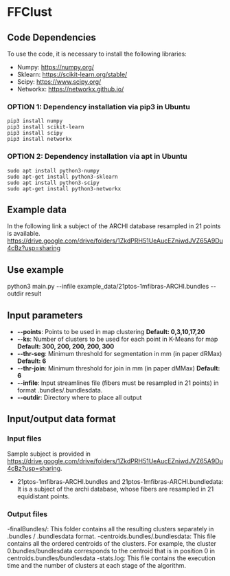 # FFClust

## Code Dependencies
To use the code, it is necessary to install the following libraries:
- Numpy: https://numpy.org/
- Sklearn: https://scikit-learn.org/stable/
- Scipy: https://www.scipy.org/
- Networkx: https://networkx.github.io/

### OPTION 1: Dependency installation via pip3 in Ubuntu
```
pip3 install numpy
pip3 install scikit-learn
pip3 install scipy
pip3 install networkx
```

### OPTION 2: Dependency installation via apt in Ubuntu
```
sudo apt install python3-numpy
sudo apt-get install python3-sklearn
sudo apt install python3-scipy
sudo apt-get install python3-networkx
```

## Example data
In the following link a subject of the ARCHI database resampled in 21 points is available.
https://drive.google.com/drive/folders/1ZkdPRH51UeAucEZniwdJVZ65A9Du4cBz?usp=sharing

## Use example
python3 main.py --infile example_data/21ptos-1mfibras-ARCHI.bundles --outdir result

## Input parameters
- **--points**: Points to be used in map clustering **Default: 0,3,10,17,20**
- **--ks**: Number of clusters to be used for each point in K-Means for map **Default: 300, 200, 200, 200, 300**
- **--thr-seg**: Minimum threshold for segmentation in mm (in paper dRMax) **Default: 6**
- **--thr-join**: Minimum threshold for join in mm (in paper dMMax) **Default: 6**
- **--infile**: Input streamlines file (fibers must be resampled in 21 points) in format .bundles/.bundlesdata.
- **--outdir**: Directory where to place all output

## Input/output data format
### Input files
Sample subject is provided in https://drive.google.com/drive/folders/1ZkdPRH51UeAucEZniwdJVZ65A9Du4cBz?usp=sharing.
- 21ptos-1mfibras-ARCHI.bundles and 21ptos-1mfibras-ARCHI.bundledata: It is a subject of the archi database, whose fibers are resampled in 21 equidistant points.

### Output files
-finalBundles/: This folder contains all the resulting clusters separately in .bundles / .bundlesdata format.
-centroids.bundles/.bundlesdata: This file contains all the ordered centroids of the clusters. For example, the cluster 0.bundles/bundlesdata corresponds to the centroid that is in position 0 in centroids.bundles/bundlesdata
-stats.log: This file contains the execution time and the number of clusters at each stage of the algorithm.
